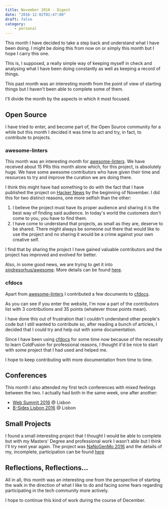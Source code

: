 ```yaml
---
title: November 2016 - Digest
date: "2016-12-02T01:47:00"
draft: false
category:
    - personal
---
```


This month I have decided to take a step back and understand what I have been doing. I might be doing this from now on or simply this month but I hope I carry this one.

This is, I supposed, a really simple way of keeping myself in check and analysing what I have been doing constantly as well as keeping a record of things.

This past month was an interesting month from the point of view of starting things but I haven't been able to complete some of them.

I'll divide the month by the aspects in which it most focused.

## Open Source

I have tried to enter, and become part of, the Open Source community for a while but this month I decided it was time to act and try, in fact, to contribute to projects.

### awesome-linters

This month was an interesting month for [awesome-linters](https://github.com/caramelomartins/awesome-linters). We have received about 15 PRs this month alone which, for this project, is absolutely huge. We have some awesome contributors who have given their time and resources to try and improve the curation we are doing there.

I think this might have had something to do with the fact that I have published the project on [Hacker News](https://news.ycombinator.com/news) by the beginning of November. I did this for two distinct reasons, one more selfish than the other:
1. I believe the project must have its proper audience and sharing it is the best way of finding said audience. In today's world the customers don't come to you, you have to find them.
2. I have come to understand that projects, as small as they are, deserve to be shared. There might always be someone out there that would like to use the project and no sharing it would be a crime against your own creative self.

I find that by sharing the project I have gained valuable contributors and the project has improved and evolved for better.

Also, in some good news, we are trying to get it into [sindresorhus/awesome](https://github.com/sindresorhus/awesome). More details can be found [here](https://github.com/caramelomartins/awesome-linters/issues/28).

### cfdocs

Apart from [awesome-linters](https://github.com/caramelomartins/awesome-linters) I contributed a few documents to [cfdocs](http://cfdocs.org/).

As you can see if you enter the website, I'm now a part of the contributors list with 3 contributions and 35 points (whatever those points mean).

I have done this out of frustration that I couldn't understand other people's code but I still wanted to contribute so, after reading a bunch of articles, I decided that I could try and help out with some documentation.

Since I have been using [cfdocs](http://cfdocs.org/) for some time now because of the necessity to learn ColdFusion for professional reasons, I thought it'd be nice to start with some project that I had used and helped me.

I hope to keep contributing with more documentation from time to time.

## Conferences

This month I also attended my first tech conferences with mixed feelings between the two. I actually had both in the same week, one after another:

- [Web Summit 2016](http://www.websummitlisbon.pt/homepage/) @ Lisbon
- [B-Sides Lisbon 2016](http://www.bsideslisbon.org/) @ Lisbon

## Small Projects

I found a small interesting project that I thought I would be able to complete but with my Masters' Degree and professional work I wasn't able but I think I'll try next year again. The project was [NaNoGenMo 2016](https://github.com/NaNoGenMo/2016) and the details of my, incomplete, participation can be found [here](https://github.com/NaNoGenMo/2016/issues/80)

## Reflections, Reflections...

All in all, this month was an interesting one from the perspective of starting the walk in the direction of what I like to do and facing some fears regarding participating in the tech community more actively.

I hope to continue this kind of work during the course of December.
